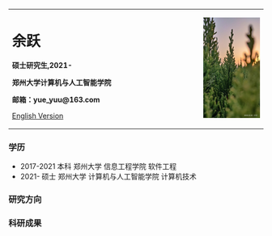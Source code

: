 <table border="0">
  <tr>
    <td width="75%">
      <h1>余跃</h1>
      <p><b>硕士研究生,2021-</b></p>
      <p><b>郑州大学计算机与人工智能学院</b></p>
      <p><b>邮箱：yue_yuu@163.com</b></p>
      <p><a href="/index-en.html">English Version</a></p>
    </td>
    <td width="25%">
      <img src="/image1.jpg" width="100%">
    </td>
  </tr>
</table>

### 学历
- 2017-2021 本科 郑州大学 信息工程学院 软件工程
- 2021-     硕士 郑州大学 计算机与人工智能学院 计算机技术

### 研究方向


### 科研成果


